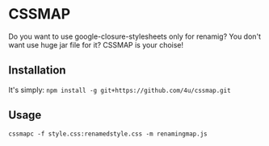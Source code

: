 CSSMAP
======

Do you want to use google-closure-stylesheets only for renamig? You don't want use huge jar file for it? CSSMAP is your choise!


Installation
------------

It's simply:
`npm install -g git+https://github.com/4u/cssmap.git`


Usage
-----

`cssmapc -f style.css:renamedstyle.css -m renamingmap.js`
